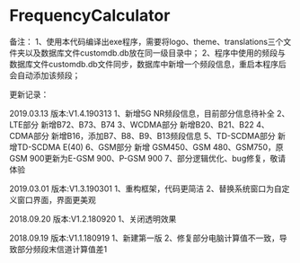 # FrequencyCalculator

备注：
1、使用本代码编译出exe程序，需要将logo、theme、translations三个文件夹以及数据库文件customdb.db放在同一级目录中；
2、程序中使用的频段与数据库文件customdb.db文件同步，数据库中新增一个频段信息，重启本程序后会自动添加该频段；

更新记录：

2019.03.13 版本:V1.4.190313
1、新增5G NR频段信息，目前部分信息待补全
2、LTE部分 新增B72、B73、B74
3、WCDMA部分 新增B20、B21、B22
4、CDMA部分 新增B16，添加B7、B8、B9、B13频段信息
5、TD-SCDMA部分 新增TD-SCDMA E(40)
6、GSM部分 新增 GSM450、GSM 480、GSM750，原GSM 900更新为E-GSM 900、P-GSM 900
7、部分逻辑优化、bug修复，敬请体验

2019.03.01 版本:V1.3.190301
1、重构框架，代码更简洁
2、替换系统窗口为自定义窗口界面，界面更美观

2018.09.20 版本:V1.2.180920
1、关闭透明效果

2018.09.19 版本:V1.1.180919
1、新建第一版
2、修复部分电脑计算值不一致，导致部分频段末信道计算值差1